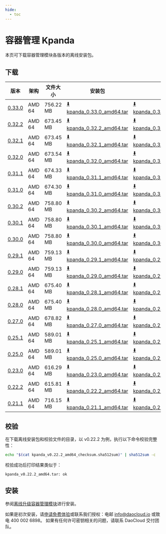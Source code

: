 ```yaml
---
hide:
  - toc
---
```


# 容器管理 Kpanda

本页可下载容器管理模块各版本的离线安装包。

## 下载

| 版本 | 架构 | 文件大小 | 安装包 | 校验文件 | 更新日期 |
| ---- | --- | ------ | ------ | ------ | ------- |
| [0.33.0](../../kpanda/intro/release-notes.md) | AMD 64 | 756.22 MB | [:arrow_down: kpanda_0.33.0_amd64.tar](https://qiniu-download-public.daocloud.io/DaoCloud_Enterprise/kpanda_0.33.0_amd64.tar) | [:arrow_down: kpanda_0.33.0_amd64_checksum.sha512sum](https://qiniu-download-public.daocloud.io/DaoCloud_Enterprise/kpanda_0.33.0_amd64_checksum.sha512sum) | 2024-11-04 |
| [0.32.2](../../kpanda/intro/release-notes.md) | AMD 64 | 673.45 MB | [:arrow_down: kpanda_0.32.2_amd64.tar](https://qiniu-download-public.daocloud.io/DaoCloud_Enterprise/kpanda_0.32.2_amd64.tar) | [:arrow_down: kpanda_0.32.2_amd64_checksum.sha512sum](https://qiniu-download-public.daocloud.io/DaoCloud_Enterprise/kpanda_0.32.2_amd64_checksum.sha512sum) | 2024-10-08 |
| [0.32.1](../../kpanda/intro/release-notes.md) | AMD 64 | 673.45 MB | [:arrow_down: kpanda_0.32.1_amd64.tar](https://qiniu-download-public.daocloud.io/DaoCloud_Enterprise/kpanda_0.32.1_amd64.tar) | [:arrow_down: kpanda_0.32.1_amd64_checksum.sha512sum](https://qiniu-download-public.daocloud.io/DaoCloud_Enterprise/kpanda_0.32.1_amd64_checksum.sha512sum) | 2024-10-08 |
| [0.32.0](../../kpanda/intro/release-notes.md) | AMD 64 | 673.54 MB | [:arrow_down: kpanda_0.32.0_amd64.tar](https://qiniu-download-public.daocloud.io/DaoCloud_Enterprise/kpanda_0.32.0_amd64.tar) | [:arrow_down: kpanda_0.32.0_amd64_checksum.sha512sum](https://qiniu-download-public.daocloud.io/DaoCloud_Enterprise/kpanda_0.32.0_amd64_checksum.sha512sum) | 2024-09-29 |
| [0.31.1](../../kpanda/intro/release-notes.md) | AMD 64 | 674.33 MB | [:arrow_down: kpanda_0.31.1_amd64.tar](https://qiniu-download-public.daocloud.io/DaoCloud_Enterprise/kpanda_0.31.1_amd64.tar) | [:arrow_down: kpanda_0.31.1_amd64_checksum.sha512sum](https://qiniu-download-public.daocloud.io/DaoCloud_Enterprise/kpanda_0.31.1_amd64_checksum.sha512sum) | 2024-09-05 |
| [0.31.0](../../kpanda/intro/release-notes.md) | AMD 64 | 674.30 MB | [:arrow_down: kpanda_0.31.0_amd64.tar](https://qiniu-download-public.daocloud.io/DaoCloud_Enterprise/kpanda_0.31.0_amd64.tar) | [:arrow_down: kpanda_0.31.0_amd64_checksum.sha512sum](https://qiniu-download-public.daocloud.io/DaoCloud_Enterprise/kpanda_0.31.0_amd64_checksum.sha512sum) | 2024-09-02 |
| [0.30.2](../../kpanda/intro/release-notes.md) | AMD 64 | 758.80 MB | [:arrow_down: kpanda_0.30.2_amd64.tar](https://qiniu-download-public.daocloud.io/DaoCloud_Enterprise/kpanda_0.30.2_amd64.tar) | [:arrow_down: kpanda_0.30.2_amd64_checksum.sha512sum](https://qiniu-download-public.daocloud.io/DaoCloud_Enterprise/kpanda_0.30.2_amd64_checksum.sha512sum) | 2024-08-29 |
| [0.30.1](../../kpanda/intro/release-notes.md) | AMD 64 | 758.80 MB | [:arrow_down: kpanda_0.30.1_amd64.tar](https://qiniu-download-public.daocloud.io/DaoCloud_Enterprise/kpanda_0.30.1_amd64.tar) | [:arrow_down: kpanda_0.30.1_amd64_checksum.sha512sum](https://qiniu-download-public.daocloud.io/DaoCloud_Enterprise/kpanda_0.30.1_amd64_checksum.sha512sum) | 2024-08-09 |
| [0.30.0](../../kpanda/intro/release-notes.md) | AMD 64 | 758.80 MB | [:arrow_down: kpanda_0.30.0_amd64.tar](https://qiniu-download-public.daocloud.io/DaoCloud_Enterprise/kpanda_0.30.0_amd64.tar) | [:arrow_down: kpanda_0.30.0_amd64_checksum.sha512sum](https://qiniu-download-public.daocloud.io/DaoCloud_Enterprise/kpanda_0.30.0_amd64_checksum.sha512sum) | 2024-08-06 |
| [0.29.1](../../kpanda/intro/release-notes.md) | AMD 64 | 759.13 MB | [:arrow_down: kpanda_0.29.1_amd64.tar](https://qiniu-download-public.daocloud.io/DaoCloud_Enterprise/kpanda_0.29.1_amd64.tar) | [:arrow_down: kpanda_0.29.1_amd64_checksum.sha512sum](https://qiniu-download-public.daocloud.io/DaoCloud_Enterprise/kpanda_0.29.1_amd64_checksum.sha512sum) | 2024-08-05 |
| [0.29.0](../../kpanda/intro/release-notes.md) | AMD 64 | 759.13 MB | [:arrow_down: kpanda_0.29.0_amd64.tar](https://qiniu-download-public.daocloud.io/DaoCloud_Enterprise/kpanda_0.29.0_amd64.tar) | [:arrow_down: kpanda_0.29.0_amd64_checksum.sha512sum](https://qiniu-download-public.daocloud.io/DaoCloud_Enterprise/kpanda_0.29.0_amd64_checksum.sha512sum) | 2024-07-03 |
| [0.28.1](../../kpanda/intro/release-notes.md) | AMD 64 | 675.40 MB | [:arrow_down: kpanda_0.28.1_amd64.tar](https://qiniu-download-public.daocloud.io/DaoCloud_Enterprise/kpanda_0.28.1_amd64.tar) | [:arrow_down: kpanda_0.28.1_amd64_checksum.sha512sum](https://qiniu-download-public.daocloud.io/DaoCloud_Enterprise/kpanda_0.28.1_amd64_checksum.sha512sum) | 2024-06-05 |
| [0.28.0](../../kpanda/intro/release-notes.md) | AMD 64 | 675.40 MB | [:arrow_down: kpanda_0.28.0_amd64.tar](https://qiniu-download-public.daocloud.io/DaoCloud_Enterprise/kpanda_0.28.0_amd64.tar) | [:arrow_down: kpanda_0.28.0_amd64_checksum.sha512sum](https://qiniu-download-public.daocloud.io/DaoCloud_Enterprise/kpanda_0.28.0_amd64_checksum.sha512sum) | 2024-06-04 |
| [0.27.0](../../kpanda/intro/release-notes.md) | AMD 64 | 678.82 MB | [:arrow_down: kpanda_0.27.0_amd64.tar](https://qiniu-download-public.daocloud.io/DaoCloud_Enterprise/kpanda_0.27.0_amd64.tar) | [:arrow_down: kpanda_0.27.0_amd64_checksum.sha512sum](https://qiniu-download-public.daocloud.io/DaoCloud_Enterprise/kpanda_0.27.0_amd64_checksum.sha512sum) | 2024-05-06 |
| [0.25.1](../../kpanda/intro/release-notes.md) | AMD 64 | 589.01 MB | [:arrow_down: kpanda_0.25.1_amd64.tar](https://qiniu-download-public.daocloud.io/DaoCloud_Enterprise/kpanda_0.25.1_amd64.tar) | [:arrow_down: kpanda_0.25.1_amd64_checksum.sha512sum](https://qiniu-download-public.daocloud.io/DaoCloud_Enterprise/kpanda_0.25.1_amd64_checksum.sha512sum) | 2024-02-02 |
| [0.25.0](../../kpanda/intro/release-notes.md) | AMD 64 | 589.01 MB | [:arrow_down: kpanda_0.25.0_amd64.tar](https://qiniu-download-public.daocloud.io/DaoCloud_Enterprise/kpanda_0.25.0_amd64.tar) | [:arrow_down: kpanda_0.25.0_amd64_checksum.sha512sum](https://qiniu-download-public.daocloud.io/DaoCloud_Enterprise/kpanda_0.25.0_amd64_checksum.sha512sum) | 2024-01-31 |
| [0.23.0](../../kpanda/intro/release-notes.md) | AMD 64 | 616.29 MB | [:arrow_down: kpanda_0.23.0_amd64.tar](https://qiniu-download-public.daocloud.io/DaoCloud_Enterprise/kpanda_0.23.0_amd64.tar) | [:arrow_down: kpanda_0.23.0_amd64_checksum.sha512sum](https://qiniu-download-public.daocloud.io/DaoCloud_Enterprise/kpanda_0.23.0_amd64_checksum.sha512sum) | 2023-12-04 |
| [0.22.2](../../kpanda/intro/release-notes.md) | AMD 64 | 615.81 MB | [:arrow_down: kpanda_0.22.2_amd64.tar](https://qiniu-download-public.daocloud.io/DaoCloud_Enterprise/kpanda_0.22.2_amd64.tar) | [:arrow_down: kpanda_0.22.2_amd64_checksum.sha512sum](https://qiniu-download-public.daocloud.io/DaoCloud_Enterprise/kpanda_0.22.2_amd64_checksum.sha512sum) | 2023-11-14 |
| [0.21.1](../../kpanda/intro/release-notes.md) | AMD 64 | 716.15 MB | [:arrow_down: kpanda_0.21.1_amd64.tar](https://qiniu-download-public.daocloud.io/DaoCloud_Enterprise/kpanda_0.21.1_amd64.tar) | [:arrow_down: kpanda_0.21.1_amd64_checksum.sha512sum](https://qiniu-download-public.daocloud.io/DaoCloud_Enterprise/kpanda_0.21.1_amd64_checksum.sha512sum) | 2023-09-15 |

## 校验

在下载离线安装包和校验文件的目录，以 v0.22.2 为例，执行以下命令校验完整性：

```sh
echo "$(cat kpanda_v0.22.2_amd64_checksum.sha512sum)" | sha512sum -c
```

校验成功后打印结果类似于：

```none
kpanda_v0.22.2_amd64.tar: ok
```

## 安装

参阅[离线升级容器管理模块](../../kpanda/intro/offline-upgrade.md)进行安装。

如果是初次安装，请[申请免费体验](../../dce/license0.md)或联系我们授权：电邮 info@daocloud.io 或致电 400 002 6898。
如果有任何许可密钥相关的问题，请联系 DaoCloud 交付团队。
